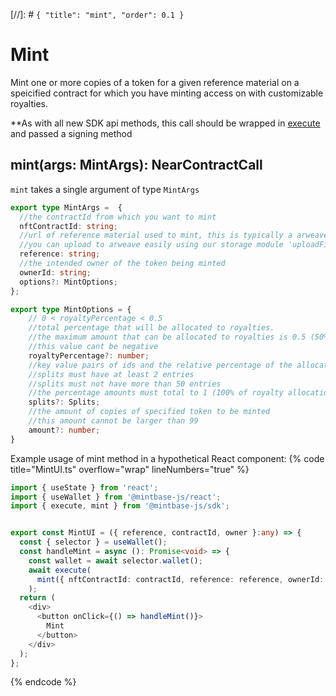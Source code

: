 [//]: # `{ "title": "mint", "order": 0.1 }`

# Mint

Mint one or more copies of a token for a given reference material on a speicified contract for which you have minting access on with customizable royalties.

**As with all new SDK api methods, this call should be wrapped in [execute](../#execute) and passed a signing method

## mint(args: MintArgs): NearContractCall

`mint` takes a single argument of type `MintArgs`

```typescript
export type MintArgs =  {
  //the contractId from which you want to mint  
  nftContractId: string;
  //url of reference material used to mint, this is typically a arweave or ipfs link
  //you can upload to arweave easily using our storage module 'uploadFileToArweave' method
  reference: string;
  //the intended owner of the token being minted
  ownerId: string;
  options?: MintOptions;
};

export type MintOptions = {
    // 0 < royaltyPercentage < 0.5
    //total percentage that will be allocated to royalties. 
    //the maximum amount that can be allocated to royalties is 0.5 (50%)
    //this value cant be negative   
    royaltyPercentage?: number;
    //key value pairs of ids and the relative percentage of the allocated royalties amount
    //splits must have at least 2 entries
    //splits must not have more than 50 entries
    //the percentage amounts must total to 1 (100% of royalty allocation)
    splits?: Splits;
    //the amount of copies of specified token to be minted
    //this amount cannot be larger than 99
    amount?: number;    
}
```

Example usage of mint method in a hypothetical React component:
{% code title="MintUI.ts" overflow="wrap" lineNumbers="true" %}

```typescript
import { useState } from 'react';
import { useWallet } from '@mintbase-js/react';
import { execute, mint } from '@mintbase-js/sdk';


export const MintUI = ({ reference, contractId, owner }:any) => {
  const { selector } = useWallet();
  const handleMint = async (): Promise<void> => {
    const wallet = await selector.wallet();
    await execute(
      mint({ nftContractId: contractId, reference: reference, ownerId: owner })
    );
  return (
    <div>
      <button onClick={() => handleMint()}>
        Mint
      </button>
    </div>
  );
};
```
{% endcode %}